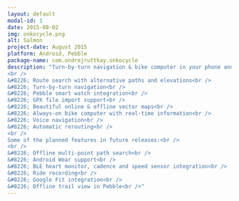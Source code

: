 ```yaml
---
layout: default
modal-id: 1
date: 2015-08-02
img: onkocycle.png
alt: Salmon
project-date: August 2015
platform: Android, Pebble
package-name: com.ondrejruttkay.onkocycle
description: "Turn-by-turn navigation & bike computer in your phone and on your wrist:<br />
<br />
&#8226; Route search with alternative paths and elevations<br />
&#8226; Turn-by-turn navigation<br />
&#8226; Pebble smart watch integration<br />
&#8226; GPX file import support<br />
&#8226; Beautiful online & offline vector maps<br />
&#8226; Always-on bike computer with real-time information<br />
&#8226; Voice navigation<br />
&#8226; Automatic rerouting<br />
<br />
Some of the planned features in future releases:<br />
<br />
&#8226; Offline multi-point path search<br />
&#8226; Android Wear support<br />
&#8226; BLE heart monitor, cadence and speed sensor integration<br />
&#8226; Ride recording<br />
&#8226; Google Fit integration<br />
&#8226; Offline trail view in Pebble<br />"
---
```

